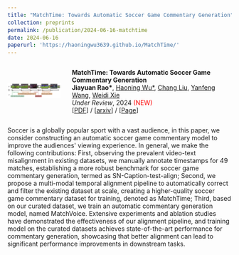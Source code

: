 ```yaml
---
title: "MatchTime: Towards Automatic Soccer Game Commentary Generation"
collection: preprints
permalink: /publication/2024-06-16-matchtime
date: 2024-06-16
paperurl: 'https://haoningwu3639.github.io/MatchTime/'
---
```

<div style="display: flex; align-items: center;"> <!-- 添加align-items: center; 来垂直居中所有子元素 -->
  <div style="flex: 1; width: 25%; text-align: center; margin-right: 5%;"> <!-- text-align: center; 用于水平居中图片 -->
    <img src="https://github.com/jyrao/jyrao.github.io/blob/master/images/research/matchtime.png?raw=true" style="width: 100%; max-width: 100%; height: auto;" alt="描述">
  </div>
  <div style="flex: 3; width: 75%;">
    <p>
    <strong>MatchTime: Towards Automatic Soccer Game Commentary Generation</strong><br>
    <strong>Jiayuan Rao*</strong>, <a href="https://haoningwu3639.github.io/" target="_blank">Haoning Wu*</a>, <a href="https://verg-avesta.github.io/" target="_blank">Chang Liu</a>, <a href="https://cmic.sjtu.edu.cn/wangyanfeng/" target="_blank">Yanfeng Wang</a>, <a href="https://weidixie.github.io/" target="_blank">Weidi Xie</a><br>
    <em>Under Review</em>, 2024 <span style="color: red;">(NEW)</span><br>
    [<a href="https://arxiv.org/pdf/2406.18530" target="_blank">PDF</a>] / [<a href="https://arxiv.org/abs/2406.18530" target="_blank">arxiv</a>] / [<a href="https://haoningwu3639.github.io/MatchTime/" target="_blank">Page</a>]
    </p>
  </div>
</div>

Soccer is a globally popular sport with a vast audience, in this paper, we consider constructing an automatic soccer game commentary model to improve the audiences' viewing experience. In general, we make the following contributions: First, observing the prevalent video-text misalignment in existing datasets, we manually annotate timestamps for 49 matches, establishing a more robust benchmark for soccer game commentary generation, termed as SN-Caption-test-align; Second, we propose a multi-modal temporal alignment pipeline to automatically correct and filter the existing dataset at scale, creating a higher-quality soccer game commentary dataset for training, denoted as MatchTime; Third, based on our curated dataset, we train an automatic commentary generation model, named MatchVoice. Extensive experiments and ablation studies have demonstrated the effectiveness of our alignment pipeline, and training model on the curated datasets achieves state-of-the-art performance for commentary generation, showcasing that better alignment can lead to significant performance improvements in downstream tasks.

<!-- Jiayuan Rao*, Haoning Wu*, Chang Liu, Yanfeng Wang, Weidi Xie

[PDF](https://arxiv.org/pdf/2406.18530) / [arxiv]('https://arxiv.org/abs/2406.18530') / [Page](https://haoningwu3639.github.io/MatchTime/) -->
